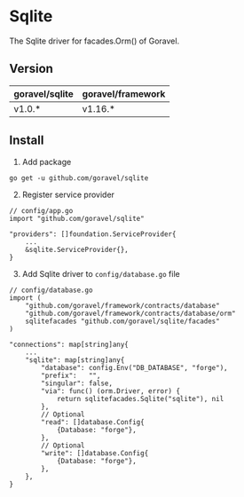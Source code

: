 # Sqlite

The Sqlite driver for facades.Orm() of Goravel.

## Version

| goravel/sqlite | goravel/framework |
|------------------|-------------------|
| v1.0.*          | v1.16.*           |

## Install

1. Add package

```
go get -u github.com/goravel/sqlite
```

2. Register service provider

```
// config/app.go
import "github.com/goravel/sqlite"

"providers": []foundation.ServiceProvider{
    ...
    &sqlite.ServiceProvider{},
}
```

3. Add Sqlite driver to `config/database.go` file

```
// config/database.go
import (
    "github.com/goravel/framework/contracts/database"
    "github.com/goravel/framework/contracts/database/orm"
    sqlitefacades "github.com/goravel/sqlite/facades"
)

"connections": map[string]any{
    ...
    "sqlite": map[string]any{
        "database": config.Env("DB_DATABASE", "forge"),
        "prefix":   "",
        "singular": false,
        "via": func() (orm.Driver, error) {
            return sqlitefacades.Sqlite("sqlite"), nil
        },
        // Optional
        "read": []database.Config{
            {Database: "forge"},
        },
        // Optional
        "write": []database.Config{
            {Database: "forge"},
        },
    },
}
```
